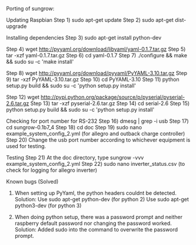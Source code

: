 Porting of sungrow:

Updating Raspbian
Step 1) sudo apt-get update
Step 2) sudo apt-get dist-upgrade

Installing dependencies
Step 3) sudo apt-get install python-dev

Step 4) wget http://pyyaml.org/download/libyaml/yaml-0.1.7.tar.gz
Step 5) tar -xzf yaml-0.1.7.tar.gz
Step 6) cd yaml-0.1.7
Step 7) ./configure && make && sudo su -c 'make install'

Step 8) wget http://pyyaml.org/download/pyyaml/PyYAML-3.10.tar.gz
Step 9) tar -xzf PyYAML-3.10.tar.gz
Step 10) cd PyYAML-3.10
Step 11) python setup.py build && sudo su -c 'python setup.py install'

Step 12) wget http://pypi.python.org/package/source/p/pyserial/pyserial-2.6.tar.gz
Step 13) tar -xzf pyserial-2.6.tar.gz
Step 14) cd serial-2.6
Step 15) python setup.py build && sudo su -c 'python setup.py install' 

Checking for port number for RS-232
Step 16) dmesg | grep -i usb
Step 17) cd sungrow-0.1b7_4
Step 18) cd doc
Step 19) sudo nano example_system_config_2.yml (for allegro and outback charge controller)
Step 20) Change the usb port number according to whichever equipment is used for testing.

Testing
Step 21) At the doc directory, type sungrow -vvv example_system_config_2.yml
Step 22) sudo nano inverter_status.csv (to check for logging for allegro inverter)

Known bugs (Solved)
1) When setting up PyYaml, the python headers couldnt be detected.
   Solution:
   Use sudo apt-get python-dev (for python 2)
   Use sudo apt-get python3-dev (for python 3)

2) When doing python setup, there was a password prompt and neither 
   raspberry default password nor changing the password worked.
   Solution:
   Added sudo into the command to overwrite the password prompt.


